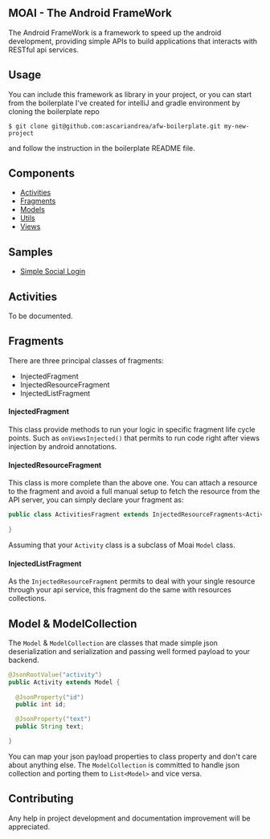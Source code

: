 ## MOAI - The Android FrameWork

The Android FrameWork is a framework to speed up the android development, providing simple APIs to build applications that interacts with RESTful api services.

## Usage
You can include this framework as library in your project, or you can start from the boilerplate I've created for intelliJ and gradle environment by cloning the boilerplate repo
```
$ git clone git@github.com:ascariandrea/afw-boilerplate.git my-new-project
```
and follow the instruction in the boilerplate README file.

## Components
* [Activities](https://github.com/ascariandrea/moai/wiki/Activities)
* [Fragments](https://github.com/ascariandrea/moai/wiki/Fragments)
* [Models](https://github.com/ascariandrea/moai/wiki/Models)
* [Utils](https://github.com/ascariandrea/moai/wiki/Utils)
* [Views](https://github.com/ascariandrea/moai/wiki/Views)


## Samples

* [Simple Social Login](https://github.com/ascariandrea/moai/tree/master/sample/src/main/java/com/ascariandrea/afw/samples/login)

## Activities
To be documented.

## Fragments

There are three principal classes of fragments:

* InjectedFragment
* InjectedResourceFragment
* InjectedListFragment

#### InjectedFragment
This class provide methods to run your logic in specific fragment life cycle points.
Such as `onViewsInjected()` that permits to run code right after views injection by android annotations.


#### InjectedResourceFragment
This class is more complete than the above one. You can attach a resource to the fragment and avoid a full manual
setup to fetch the resource from the API server, you can simply declare your fragment as:

```java
public class ActivitiesFragment extends InjectedResourceFragments<Activity> {
  
}
```

Assuming that your `Activity` class is a subclass of Moai `Model` class.

#### InjectedListFragment
As the `InjectedResourceFragment` permits to deal with your single resource through your api service, this fragment do the same with resources collections.


## Model & ModelCollection

The `Model` & `ModelCollection` are classes that made simple json deserialization and serialization and passing well formed payload to your backend.

```java
@JsonRootValue("activity")
public Activity extends Model {
  
  @JsonProperty("id")
  public int id;

  @JsonProperty("text")
  public String text;

}
```

You can map your json payload properties to class property and don't care about anything else.
The `ModelCollection` is committed to handle json collection and porting them to `List<Model>` and vice versa.


## Contributing

Any help in project development and documentation improvement will be appreciated.

<!-- Detailed documentation in [Wiki](https://github.com/ascariandrea/moai/wiki). -->


